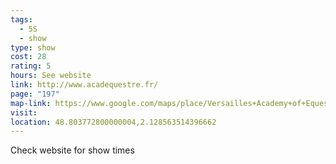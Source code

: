 ```yaml
---
tags:
  - 5S
  - show
type: show
cost: 28
rating: 5
hours: See website
link: http://www.acadequestre.fr/
page: "197"
map-link: https://www.google.com/maps/place/Versailles+Academy+of+Equestrian+Arts/@48.8039019,2.1257325,17z/data=!3m1!4b1!4m6!3m5!1s0x47e67db9c5c7692d:0x3a6293c75980cb25!8m2!3d48.8038984!4d2.1283074!16s%2Fg%2F1tjdqnfr?entry=ttu&g_ep=EgoyMDI0MDgyOC4wIKXMDSoASAFQAw%3D%3D
visit: 
location: 48.803772800000004,2.128563514396662
---
```

Check website for show times